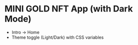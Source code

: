 # MINI GOLD NFT App (with Dark Mode)

- Intro → Home
- Theme toggle (Light/Dark) with CSS variables

